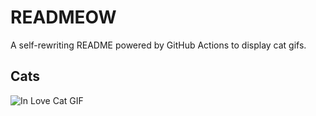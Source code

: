 # READMEOW

A self-rewriting README powered by GitHub Actions to display cat gifs.

## Cats

![In Love Cat GIF](https://media1.giphy.com/media/MDJ9IbxxvDUQM/200.gif?cid=9acd02dao0jctnwdvkonj9bk2oze4ngl4ja3et7ae9f6f4bn&ep=v1_gifs_search&rid=200.gif&ct=g)
